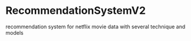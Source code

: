 # RecommendationSystemV2
recommendation system for netflix movie data with several technique and models
